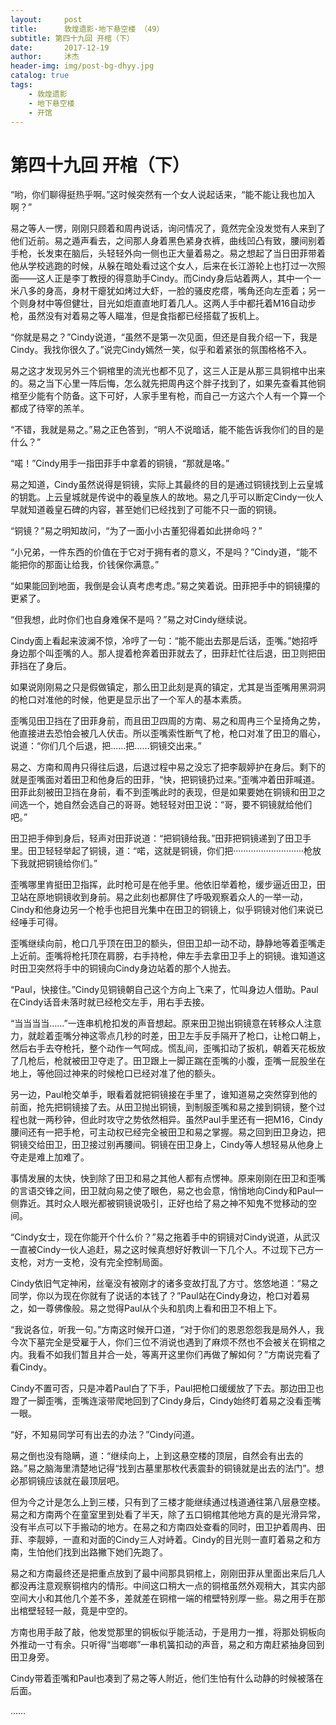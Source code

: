 ```yaml
---
layout:     post
title:      敦煌遗影·地下悬空楼 （49）
subtitle: 第四十九回 开棺（下）
date:       2017-12-19
author:     沐杰
header-img: img/post-bg-dhyy.jpg
catalog: true
tags:
    - 敦煌遗影
    - 地下悬空楼
    - 开馆
---
```

# 第四十九回 开棺（下）

“哟，你们聊得挺热乎啊。”这时候突然有一个女人说起话来，“能不能让我也加入啊？”

易之等人一愣，刚刚只顾着和周冉说话，询问情况了，竟然完全没发觉有人来到了他们近前。易之遁声看去，之间那人身着黑色紧身衣裤，曲线凹凸有致，腰间别着手枪，长发束在脑后，头轻轻外向一侧也正大量着易之。易之想起了当日田菲带着他从学校逃跑的时候，从躲在暗处看过这个女人，后来在长江游轮上也打过一次照面——这人正是李丁教授的得意助手Cindy。而Cindy身后站着两人，其中一个一米八多的身高，身材干瘪犹如烤过大虾，一脸的骚皮疙瘩，嘴角还向左歪着；另一个则身材中等但健壮，目光如炬直直地盯着几人。这两人手中都托着M16自动步枪，虽然没有对着易之等人瞄准，但是食指都已经搭载了扳机上。

“你就是易之？”Cindy说道，“虽然不是第一次见面，但还是自我介绍一下，我是Cindy。我找你很久了。”说完Cindy嫣然一笑，似乎和着紧张的氛围格格不入。

易之这才发现另外三个铜棺里的流光也都不见了，这三人正是从那三具铜棺中出来的。易之当下心里一阵后悔，怎么就先把周冉这个胖子找到了，如果先查看其他铜棺至少能有个防备。这下可好，人家手里有枪，而自己一方这六个人有一个算一个都成了待宰的羔羊。

“不错，我就是易之。”易之正色答到，“明人不说暗话，能不能告诉我你们的目的是什么？”

“喏！”Cindy用手一指田菲手中拿着的铜镜，“那就是咯。”

易之知道，Cindy虽然说得是铜镜，实际上其最终的目的是通过铜镜找到上云皇城的钥匙。上云皇城就是传说中的羲皇族人的故地。易之几乎可以断定Cindy一伙人早就知道羲皇石碑的内容，甚至她们已经找到了可能不只一面的铜镜。

“铜镜？”易之明知故问，“为了一面小小古董犯得着如此拼命吗？”

“小兄弟，一件东西的价值在于它对于拥有者的意义，不是吗？”Cindy道，“能不能把你的那面让给我，价钱保你满意。”

“如果能回到地面，我倒是会认真考虑考虑。”易之笑着说。田菲把手中的铜镜攥的更紧了。

“但我想，此时你们也自身难保不是吗？”易之对Cindy继续说。

Cindy面上看起来波澜不惊，冷哼了一句：“能不能出去那是后话，歪嘴。”她招呼身边那个叫歪嘴的人。那人提着枪奔着田菲就去了，田菲赶忙往后退，田卫则把田菲挡在了身后。

如果说刚刚易之只是假做镇定，那么田卫此刻是真的镇定，尤其是当歪嘴用黑洞洞的枪口对准他的时候，他更是显示出了一个军人的基本素质。

歪嘴见田卫挡在了田菲身前，而且田卫四周的方南、易之和周冉三个呈掎角之势，他直接进去恐怕会被几人伏击。所以歪嘴索性断气了枪，枪口对准了田卫的眉心，说道：“你们几个后退，把……把……铜镜交出来。”

易之、方南和周冉只得往后退，后退过程中易之没忘了把李靓婷护在身后。剩下的就是歪嘴面对着田卫和他身后的田菲，“快，把铜镜扔过来。”歪嘴冲着田菲喊道。田菲此刻被田卫挡在身前，看不到歪嘴此时的表现，但是如果要她在铜镜和田卫之间选一个，她自然会选自己的哥哥。她轻轻对田卫说：“哥，要不铜镜就给他们吧。”

田卫把手伸到身后，轻声对田菲说道：“把铜镜给我。”田菲把铜镜递到了田卫手里。田卫轻轻举起了铜镜，道：“喏，这就是铜镜，你们把····························枪放下我就把铜镜给你们。”

歪嘴哪里肯挺田卫指挥，此时枪可是在他手里。他依旧举着枪，缓步逼近田卫，田卫站在原地铜镜收到身前。易之此刻也都屏住了呼吸观察着众人的一举一动，Cindy和他身边另一个枪手也把目光集中在田卫的铜镜上，似乎铜镜对他们来说已经唾手可得。

歪嘴继续向前，枪口几乎顶在田卫的额头，但田卫却一动不动，静静地等着歪嘴走上近前。歪嘴将枪托顶在肩膀，右手持枪，伸左手去拿田卫手上的铜镜。谁知道这时田卫突然将手中的铜镜向Cindy身边站着的那个人抛去。

“Paul，快接住。”Cindy见铜镜朝自己这个方向上飞来了，忙叫身边人借助。Paul在Cindy话音未落时就已经枪交左手，用右手去接。

“当当当当……”一连串机枪扣发的声音想起。原来田卫抛出铜镜意在转移众人注意力，就趁着歪嘴分神这零点几秒的时差，田卫左手反手隔开了枪口，让枪口朝上，然后右手去夺枪托，整个动作一气呵成。慌乱间，歪嘴扣动了扳机，朝着天花板放了几枪后，枪就被田卫夺走了。田卫跟上一脚正踹在歪嘴的小腹，歪嘴一屁股坐在地上，等他回过神来的时候枪口已经对准了他的额头。

另一边，Paul枪交单手，眼看着就把铜镜接在手里了，谁知道易之突然穿到他的前面，抢先把铜镜接了去。从田卫抛出铜镜，到制服歪嘴和易之接到铜镜，整个过程也就一两秒钟，但此时攻守之势依然相异。虽然Paul手里还有一把M16，Cindy腰间还有一把手枪，可主动权已经完全被田卫和易之掌握。易之回到田卫身边，把铜镜交给田卫，田卫接过别再腰间。铜镜在田卫身上，Cindy等人想轻易从他身上夺走是难上加难了。

事情发展的太快，快到除了田卫和易之其他人都有点愣神。原来刚刚在田卫和歪嘴的言语交锋之间，田卫就向易之使了眼色，易之也会意，悄悄地向Cindy和Paul一侧靠近。其时众人眼光都被铜镜说吸引，正好也给了易之神不知鬼不觉移动的空间。

“Cindy女士，现在你能开个什么价？”易之拖着手中的铜镜对Cindy说道，从武汉一直被Cindy一伙人追赶，易之这时候真想好好教训一下几个人。不过现下己方一支枪，对方一支枪，没有完全控制局面。

Cindy依旧气定神闲，丝毫没有被刚才的诸多变故打乱了方寸。悠悠地道：“易之同学，你以为现在你就有了说话的本钱了？”Paul站在Cindy身边，枪口对着易之，如一尊佛像般。易之觉得Paul从个头和肌肉上看和田卫不相上下。

“我说各位，听我一句。”方南这时候开口道，“对于你们的恩恩怨怨我是局外人，我今次下墓完全是受雇于人，你们三位不消说也遇到了麻烦不然也不会被关在铜棺之内。我看不如我们暂且并合一处，等离开这里你们再做了解如何？”方南说完看了看Cindy。

Cindy不置可否，只是冲着Paul白了下手，Paul把枪口缓缓放了下去。那边田卫也蹬了一脚歪嘴，歪嘴连滚带爬地回到了Cindy身后，Cindy始终盯着易之没看歪嘴一眼。

“好，不知易同学可有出去的办法？”Cindy问道。

易之倒也没有隐瞒，道：“继续向上，上到这悬空楼的顶层，自然会有出去的路。”易之脑海里清楚地记得“找到古墓里那枚代表震卦的铜镜就是出去的法门”。想必那铜镜应该就在最顶层吧。

但为今之计是怎么上到三楼，只有到了三楼才能继续通过栈道通往第八层悬空楼。易之和方南两个在童室里到处看了半天，除了五口铜棺其他地方真的是光滑异常，没有半点可以下手搬动的地方。在易之和方南四处查看的同时，田卫护着周冉、田菲、李靓婷，一直和对面的Cindy三人对峙着。Cindy的目光则一直盯着易之和方南，生怕他们找到出路撇下她们先跑了。

易之和方南最终还是把重点放到了最中间那具铜棺上，刚刚田菲从里面出来后几人都没再注意观察铜棺内的情形。中间这口稍大一点的铜棺虽然外观稍大，其实内部空间大小和其他几个差不多，差就差在铜棺一端的棺壁特别厚一些。易之用手在那出棺壁轻轻一敲，竟是中空的。

方南也用手敲了敲，他发觉那里的铜板似乎能活动，于是用力一推，将那处铜板向外推动一寸有余。只听得“当啷啷”一串机簧扣动的声音，易之和方南赶紧抽身回到田卫身旁。

Cindy带着歪嘴和Paul也凑到了易之等人附近，他们生怕有什么动静的时候被落在后面。

……


